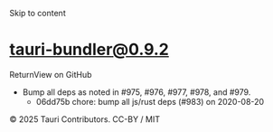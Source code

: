 Skip to content
# tauri-bundler@0.9.2
ReturnView on GitHub
  * Bump all deps as noted in #975, #976, #977, #978, and #979. 
    * 06dd75b chore: bump all js/rust deps (#983) on 2020-08-20


© 2025 Tauri Contributors. CC-BY / MIT
